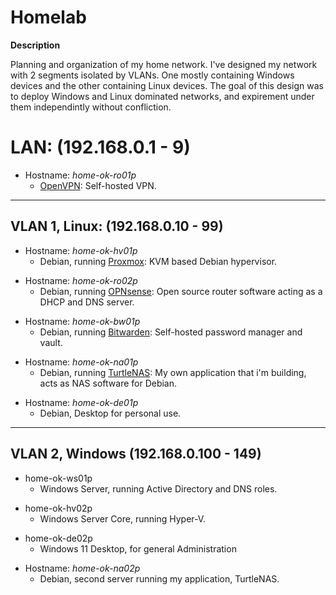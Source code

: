 # Homelab

**Description**

Planning and organization of my home network. I've designed my network with 2 segments isolated by VLANs. One mostly containing Windows devices and the other containing Linux devices. The goal of this design was to deploy Windows and Linux dominated networks, and expirement under them independintly without confliction.


# LAN: (192.168.0.1 - 9)

- Hostname: *home-ok-ro01p*
  - [OpenVPN](https://github.com/OpenVPN/openvpn): Self-hosted VPN.

______________________________________________________________________________


## VLAN 1, Linux: (192.168.0.10 - 99)

- Hostname: *home-ok-hv01p*
  - Debian, running [Proxmox](https://www.proxmox.com/en/): KVM based Debian hypervisor.
>
- Hostname: *home-ok-ro02p*
  - Debian, running [OPNsense](https://opnsense.org/): Open source router software acting as a DHCP and DNS server.
>
- Hostname: *home-ok-bw01p*
  - Debian, running [Bitwarden](https://github.com/bitwarden/server): Self-hosted password manager and vault.
>
- Hostname: *home-ok-na01p*
  - Debian, running [TurtleNAS](https://github.com/allenc125789/TurtleNAS): My own application that i'm building, acts as NAS software for Debian.
>
- Hostname: *home-ok-de01p*
  - Debian, Desktop for personal use.
>
______________________________________________________________________________

## VLAN 2, Windows (192.168.0.100 - 149)

- home-ok-ws01p
  - Windows Server, running Active Directory and DNS roles.
>
- home-ok-hv02p
  - Windows Server Core, running Hyper-V.
>
- home-ok-de02p
  - Windows 11 Desktop, for general Administration
>
- Hostname: *home-ok-na02p*
  - Debian, second server running my application, TurtleNAS.
